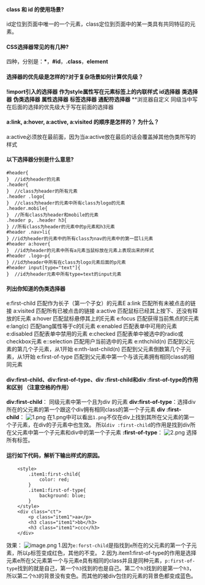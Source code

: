 #### class 和 id 的使用场景?
id定位到页面中唯一的一个元素，class定位到页面中的某一类具有共同特征的元素。

#### CSS选择器常见的有几种?
四种，分别是：**\***，**#id**，**.class**，**element**


#### 选择器的优先级是怎样的?对于复杂场景如何计算优先级？
**!import引入的选择器**
**作为style属性写在元素标签上的内联样式**
**id选择器**
**类选择器**
**伪类选择器**
**属性选择器**
**标签选择器**
**通配符选择器**
**浏览器自定义
同级当中写在后面的选择的优先级大于写在前面的选择器

#### a:link, a:hover, a:active, a:visited 的顺序是怎样的？ 为什么？
a:active必须放在最前面，因为当a:active放在最后的话会覆盖掉其他伪类所写的样式

#### 以下选择器分别是什么意思?
```
#header{
}  //id为header的元素
.header{
}  //class为header的所有元素
.header .logo{
}  //class为header的元素中所有class为logo的元素
.header.mobile{
}  //所有class为header和mobile的元素
.header p, .header h3{
} //所有class为header的元素中的p元素和h3元素
#header .nav>li{
} //id为header的元素中的所有class为nav的元素中的第一层li元素
#header a:hover{
}  //id为header的元素中所有a元素当鼠标放在元素上表现出来的样式
#header .logo~p{
} //id为header中所有在class为logo元素后面的p元素
#header input[type="text"]{
}  //id为header元素中所有type=text的input元素
```

#### 列出你知道的伪类选择器
e:first-child	匹配作为长子（第一个子女）的元素E
a:link	匹配所有未被点击的链接
a:visited	匹配所有已被点击的链接
a:active	匹配鼠标已经其上按下、还没有释放的E元素
a:hover	匹配鼠标悬停其上的E元素
e:focus	匹配获得当前焦点的E元素
e:lang(c)	匹配lang属性等于c的E元素
e:enabled	匹配表单中可用的元素
e:disabled	匹配表单中禁用的元素
e:checked	匹配表单中被选中的radio或checkbox元素
e::selection	匹配用户当前选中的元素
e:nthchild(n)    匹配到父元素的第几个子元素，从1开始
e:nth-last-child(n)     匹配到父元素倒数第几个子元素，从1开始
e:first-of-type          匹配到父元素中第一个与该元素拥有相同class的相同元素

#### div:first-child、div:first-of-type、div :first-child和div :first-of-type的作用和区别 （注意空格的作用）
**div:first-child**：  同级元素中第一个且为div 的元素
**div:first-of-type**：选择div所在的父元素的第一个跟这个div拥有相同class的第一个子元素
**div :first-child**：
![1.png](http://upload-images.jianshu.io/upload_images/5290967-a5b0fd99f5f11d88.png?imageMogr2/auto-orient/strip%7CimageView2/2/w/1240)
在1.png中可以看出`1.png`不仅在div上找到其所在父元素的第一个子元素，在div的子元素中也生效。
所以`div :first-child`的作用是找到div所在父元素中第一个子元素和div中的第一个子元素
**:first-of-type**：
![2.png](http://upload-images.jianshu.io/upload_images/5290967-3405649569427419.png?imageMogr2/auto-orient/strip%7CimageView2/2/w/1240)
选择所有标签。
#### 运行如下代码，解析下输出样式的原因。
```
    <style>
        .item1:first-child{
            color: red;
        }
        .item1:first-of-type{  
            background: blue;
        }
    </style>
    <div class="ct">
        <p class="item1">aa</p>
        <h3 class="item1">bb</h3>
        <h3 class="item1">ccc</h3>
    </div>  
   ```
效果：
![image.png](http://upload-images.jianshu.io/upload_images/5290967-527cb779bc5722b4.png?imageMogr2/auto-orient/strip%7CimageView2/2/w/1240)
1.因为`e:forst-child`是指找到`e`所在的父元素的第一个子元素，所以`p`标签变成红色，其他的不变。
2.因为.item1:first-of-type的作用是选择元素e所在父元素第一个与元素e具有相同的class并且是同种元素，`p:first-of-type`找到的就是自己，第一个`h3`找到的也是自己。第二个`h3`找到的是第一个`h3`，所以第二个`h3`的背景没有变色。而其他的被div包住的元素的背景色都变成蓝色。